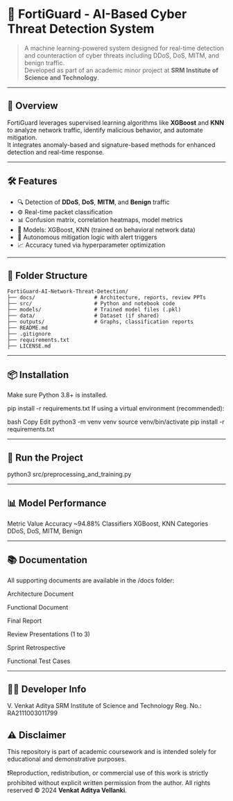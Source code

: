 # 🚨 FortiGuard - AI-Based Cyber Threat Detection System

> A machine learning-powered system designed for real-time detection and counteraction of cyber threats including DDoS, DoS, MITM, and benign traffic.  
> Developed as part of an academic minor project at **SRM Institute of Science and Technology**.

---

## 📌 Overview

FortiGuard leverages supervised learning algorithms like **XGBoost** and **KNN** to analyze network traffic, identify malicious behavior, and automate mitigation.  
It integrates anomaly-based and signature-based methods for enhanced detection and real-time response.

---

## 🛠 Features

- 🔍 Detection of **DDoS**, **DoS**, **MITM**, and **Benign** traffic
- ⚙️ Real-time packet classification
- 📊 Confusion matrix, correlation heatmaps, model metrics
- 🧠 Models: XGBoost, KNN (trained on behavioral network data)
- 🚨 Autonomous mitigation logic with alert triggers
- 📈 Accuracy tuned via hyperparameter optimization

---

## 📁 Folder Structure

```text
FortiGuard-AI-Network-Threat-Detection/
├── docs/                   # Architecture, reports, review PPTs
├── src/                    # Python and notebook code
├── models/                 # Trained model files (.pkl)
├── data/                   # Dataset (if shared)
├── outputs/                # Graphs, classification reports
├── README.md
├── .gitignore
├── requirements.txt
├── LICENSE.md
```
---

## 📦 Installation

Make sure Python 3.8+ is installed.

pip install -r requirements.txt
If using a virtual environment (recommended):

bash
Copy
Edit
python3 -m venv venv
source venv/bin/activate
pip install -r requirements.txt

---

## 🚀 Run the Project

python3 src/preprocessing_and_training.py

---

## 📊 Model Performance

Metric	Value
Accuracy	~94.88%
Classifiers	XGBoost, KNN
Categories	DDoS, DoS, MITM, Benign

---

## 📚 Documentation

All supporting documents are available in the /docs folder:

Architecture Document

Functional Document

Final Report

Review Presentations (1 to 3)

Sprint Retrospective

Functional Test Cases

---

## 👨‍💻 Developer Info

V. Venkat Aditya
SRM Institute of Science and Technology
Reg. No.: RA2111003011799


## ⚠️ Disclaimer

This repository is part of academic coursework and is intended solely for educational and demonstrative purposes.

❗️Reproduction, redistribution, or commercial use of this work is strictly prohibited without explicit written permission from the author.
All rights reserved © 2024 **Venkat Aditya Vellanki**.
